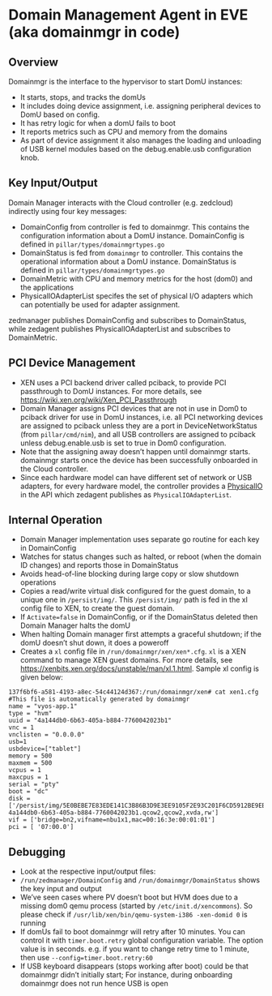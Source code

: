 # Domain Management Agent in EVE (aka domainmgr in code)

## Overview

Domainmgr is the interface to the hypervisor to start DomU instances:

- It starts, stops, and tracks the domUs
- It includes doing device assignment, i.e. assigning peripheral devices to DomU based on config.
- It has retry logic for when a domU fails to boot
- It reports metrics such as CPU and memory from the domains
- As part of device assignment it also manages the loading and unloading of USB kernel modules based on the debug.enable.usb configuration knob.

## Key Input/Output

Domain Manager interacts with the Cloud controller (e.g. zedcloud) indirectly using four key messages:
- DomainConfig from controller is fed to domainmgr. This contains the configuration information about a DomU instance. DomainConfig is defined in `pillar/types/domainmgrtypes.go`
- DomainStatus is fed from `domainmgr` to controller. This contains the operational information about a DomU instance. DomainStatus is defined in `pillar/types/domainmgrtypes.go`
- DomainMetric with CPU and memory metrics for the host (dom0) and the applications
- PhysicalIOAdapterList specifes the set of physical I/O adapters which can potentially be used for adapter assignment.

zedmanager publishes DomainConfig and subscribes to DomainStatus, while zedagent publishes PhysicalIOAdapterList and subscribes to DomainMetric.

## PCI Device Management

- XEN uses a PCI backend driver called pciback, to provide PCI passthrough to DomU instances. For more details, see <https://wiki.xen.org/wiki/Xen_PCI_Passthrough>
- Domain Manager assigns PCI devices that are not in use in Dom0 to pciback driver for use in DomU instances, i.e. all PCI networking devices are assigned to pciback unless they are a port in DeviceNetworkStatus (from `pillar/cmd/nim`), and all USB controllers are assigned to pciback unless debug.enable.usb is set to true in Dom0 configuration.
- Note that the assigning away doesn’t happen until domainmgr starts. domainmgr starts once the device has been successfully onboarded in the Cloud controller.
- Since each hardware model can have different set of network or USB adapters, for every hardware model, the controller provides a [PhysicalIO](../../api/proto/config/devmodel.proto) in the API which zedagent publishes as `PhysicalIOAdapterList`.

## Internal Operation

- Domain Manager implementation uses separate go routine for each key in DomainConfig
- Watches for status changes such as halted, or reboot (when the domain ID changes) and reports those in DomainStatus
- Avoids head-of-line blocking during large copy or slow shutdown operations
- Copies a read/write virtual disk configured for the guest domain, to a unique one in `/persist/img/`. This `/persist/img/` path is fed in the xl config file to XEN, to create the guest domain.
- If `Activate=false` in DomainConfig, or if the DomainStatus deleted then Domain Manager halts the domU
- When halting Domain manager first attempts a graceful shutdown; if the domU doesn’t shut down, it does a poweroff
- Creates a `xl` config file in `/run/domainmgr/xen/xen*.cfg`. `xl` is a XEN command to manage XEN guest domains. For more details, see <https://xenbits.xen.org/docs/unstable/man/xl.1.html>. Sample xl config is given below:

```shellsession
137f6bf6-a581-4193-a8ec-54c44124d367:/run/domainmgr/xen# cat xen1.cfg
#This file is automatically generated by domainmgr
name = "vyos-app.1"
type = "hvm"
uuid = "4a144db0-6b63-405a-b884-7760042023b1"
vnc = 1
vnclisten = "0.0.0.0"
usb=1
usbdevice=["tablet"]
memory = 500
maxmem = 500
vcpus = 1
maxcpus = 1
serial = "pty"
boot = "dc"
disk = ['/persist/img/5E0BEBE7E83EDE141C3B86B3D9E3EE9105F2E93C201F6CD5912BE9EBC965F19B-4a144db0-6b63-405a-b884-7760042023b1.qcow2,qcow2,xvda,rw']
vif = ['bridge=bn2,vifname=nbu1x1,mac=00:16:3e:00:01:01']
pci = [ '07:00.0']
```

## Debugging

- Look at the respective input/output files:
- `/run/zedmanager/DomainConfig` and `/run/domainmgr/DomainStatus` shows the key input and output
- We’ve seen cases where PV doesn’t boot but HVM does due to a missing dom0 qemu process (started by `/etc/init.d/xencommons`). So please check if `/usr/lib/xen/bin/qemu-system-i386 -xen-domid 0` is running
- If domUs fail to boot domainmgr will retry after 10  minutes. You can control it with `timer.boot.retry` global configuration variable. The option value is in seconds. e.g. if you want to change retry time to 1 minute, then use `--config=timer.boot.retry:60`
- If USB keyboard disappears (stops working after boot) could be that domainmgr didn’t initially start; For instance, during onboarding domainmgr does not run hence USB is open
